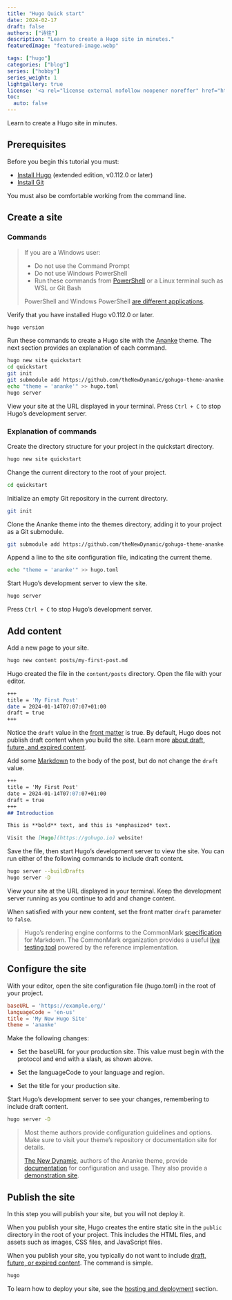 ```yaml
---
title: "Hugo Quick start"
date: 2024-02-17
draft: false
authors: ["诗往"]
description: "Learn to create a Hugo site in minutes."
featuredImage: "featured-image.webp"

tags: ["hugo"]
categories: ["blog"]
series: ["hobby"]
series_weight: 1
lightgallery: true
license: '<a rel="license external nofollow noopener noreffer" href="https://creativecommons.org/licenses/by-nc/4.0/" target="_blank">CC BY-NC 4.0</a>'
toc:
  auto: false
---
```


Learn to create a Hugo site in minutes.

<!--more-->

## Prerequisites

Before you begin this tutorial you must:

- [Install Hugo](https://gohugo.io/installation/) (extended edition, v0.112.0 or later)
- [Install Git](https://gohugo.io/installation/)

You must also be comfortable working from the command line.

## Create a site

### Commands

> If you are a Windows user:
> 
> - Do not use the Command Prompt
> - Do not use Windows PowerShell
> - Run these commands from [PowerShell](https://learn.microsoft.com/en-us/powershell/scripting/install/installing-powershell-on-windows) or a Linux terminal such as WSL or Git Bash
> 
> PowerShell and Windows PowerShell [are different applications](https://learn.microsoft.com/en-us/powershell/scripting/whats-new/differences-from-windows-powershell?view=powershell-7.3).

Verify that you have installed Hugo v0.112.0 or later.

```bash
hugo version
```

Run these commands to create a Hugo site with the [Ananke](https://github.com/theNewDynamic/gohugo-theme-ananke) theme. The next section provides an explanation of each command.

```bash
hugo new site quickstart
cd quickstart
git init
git submodule add https://github.com/theNewDynamic/gohugo-theme-ananke.git themes/ananke
echo "theme = 'ananke'" >> hugo.toml
hugo server
```

View your site at the URL displayed in your terminal. Press `Ctrl + C` to stop Hugo’s development server.

### Explanation of commands

Create the directory structure for your project in the quickstart directory.

```bash
hugo new site quickstart
```

Change the current directory to the root of your project.

```bash
cd quickstart
```

Initialize an empty Git repository in the current directory.

```bash
git init
```

Clone the Ananke theme into the themes directory, adding it to your project as a Git submodule.

```bash
git submodule add https://github.com/theNewDynamic/gohugo-theme-ananke.git themes/ananke
```

Append a line to the site configuration file, indicating the current theme.

```bash
echo "theme = 'ananke'" >> hugo.toml
```

Start Hugo’s development server to view the site.

```bash
hugo server
```

Press `Ctrl + C` to stop Hugo’s development server.

## Add content

Add a new page to your site.

```bash
hugo new content posts/my-first-post.md
```

Hugo created the file in the `content/posts` directory. Open the file with your editor.

```bash
+++
title = 'My First Post'
date = 2024-01-14T07:07:07+01:00
draft = true
+++
```

Notice the `draft` value in the [front matter](https://gohugo.io/content-management/front-matter/) is true. By default, Hugo does not publish draft content when you build the site. Learn more [about draft, future, and expired content](https://gohugo.io/getting-started/usage/#draft-future-and-expired-content).

Add some [Markdown](https://commonmark.org/help/) to the body of the post, but do not change the `draft` value.

```markdown
+++
title = 'My First Post'
date = 2024-01-14T07:07:07+01:00
draft = true
+++
## Introduction

This is **bold** text, and this is *emphasized* text.

Visit the [Hugo](https://gohugo.io) website!
```

Save the file, then start Hugo’s development server to view the site. You can run either of the following commands to include draft content.

```bash
hugo server --buildDrafts
hugo server -D
```

View your site at the URL displayed in your terminal. Keep the development server running as you continue to add and change content.

When satisfied with your new content, set the front matter `draft` parameter to `false`.

> Hugo’s rendering engine conforms to the CommonMark [specification](https://spec.commonmark.org/) for Markdown. The CommonMark organization provides a useful [live testing tool](https://spec.commonmark.org/dingus/) powered by the reference implementation.

## Configure the site

With your editor, open the site configuration file (hugo.toml) in the root of your project.

```toml
baseURL = 'https://example.org/'
languageCode = 'en-us'
title = 'My New Hugo Site'
theme = 'ananke'
```

Make the following changes:

- Set the baseURL for your production site. This value must begin with the protocol and end with a slash, as shown above.

- Set the languageCode to your language and region.

- Set the title for your production site.

Start Hugo’s development server to see your changes, remembering to include draft content.

```bash
hugo server -D
```

> Most theme authors provide configuration guidelines and options. Make sure to visit your theme’s repository or documentation site for details.
> 
> [The New Dynamic](https://www.thenewdynamic.com/), authors of the Ananke theme, provide [documentation](https://github.com/theNewDynamic/gohugo-theme-ananke#readme) for configuration and usage. They also provide a [demonstration site](https://gohugo-ananke-theme-demo.netlify.app/).

## Publish the site

In this step you will publish your site, but you will not deploy it.

When you publish your site, Hugo creates the entire static site in the `public` directory in the root of your project. This includes the HTML files, and assets such as images, CSS files, and JavaScript files.

When you publish your site, you typically do not want to include [draft, future, or expired content](https://gohugo.io/getting-started/usage/#draft-future-and-expired-content). The command is simple.

```bash
hugo
```

To learn how to deploy your site, see the [hosting and deployment](https://gohugo.io/hosting-and-deployment/) section.

